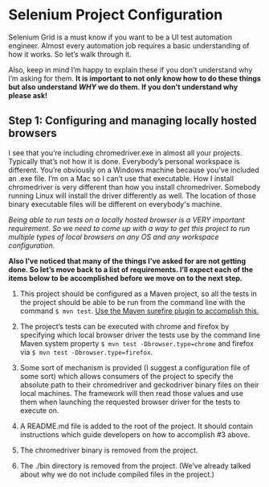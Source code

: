 # Selenium Project Configuration

Selenium Grid is a must know if you want to be a UI test automation engineer.  Almost every automation job requires a basic understanding of how it works.  So let’s walk through it.

Also, keep in mind I’m happy to explain these if you don’t understand why I’m asking for them.  **It is important to not only know how to do these things but also understand *WHY* we do them.  If you don't understand why please ask!**

## Step 1: Configuring and managing locally hosted browsers

I see that you’re including chromedriver.exe in almost all your projects.  Typically that’s not how it is done.  Everybody’s personal workspace is different.  You’re obviously on a Windows machine because you've included an .exe file.  I’m on a Mac so I can’t use that executable.  How I install chromedriver is very different than how you install chromedriver.  Somebody running Linux will install the driver differently as well.  The location of those binary executable files will be different on everybody's machine.

*Being able to run tests on a locally hosted browser is a VERY important requirement.  So we need to come up with a way to get this project to run multiple types of local browsers on any OS and any workspace configuration.*

**Also I’ve noticed that many of the things I’ve asked for are not getting done.  So let’s move back to a list of requirements.  I’ll expect each of the items below to be accomplished before we move on to the next step.**


1. This project should be configured as a Maven project, so all the tests in the project should be able to be run from the command line with the command `$ mvn test`.  [Use the Maven surefire plugin to accomplish this.](http://maven.apache.org/surefire/maven-surefire-plugin/usage.html)

2. The project’s tests can be executed with chrome and firefox by specifying which local browser driver the tests use by the command line Maven system property `$ mvn test -Dbrowser.type=chrome` and firefox via `$ mvn test -Dbrowser.type=firefox`.

4. Some sort of mechanism is provided (I suggest a configuration file of some sort) which allows consumers of the project to specify the absolute path to their chromedriver and geckodriver binary files on their local machines.  The framework will then read those values and use them when launching the requested browser driver for the tests to execute on.

5. A README.md file is added to the root of the project.  It should contain instructions which guide developers on how to accomplish #3 above.

6. The chromedriver binary is removed from the project.

7. The ./bin directory is removed from the project.  (We’ve already talked about why we do not include compiled files in the project.)
